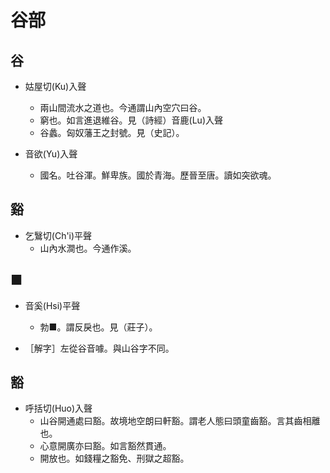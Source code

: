 # 谷部

## 谷

- 姑屋切(Ku)入聲
    - 兩山間流水之道也。今通謂山內空穴曰谷。
    - 窮也。如言進退維谷。見（詩經）音鹿(Lu)入聲
    - 谷蠡。匈奴藩王之封號。見（史記）。

- 音欲(Yu)入聲
    - 國名。吐谷渾。鮮卑族。國於青海。歷晉至唐。讀如突欲魂。

## 谿

- 乞鷖切(Ch'i)平聲
    - 山內水澗也。今通作溪。

## ■

- 音奚(Hsi)平聲
    - 勃■。謂反戾也。見（莊子）。

- ［解字］左從谷音噱。與山谷字不同。

## 豁

- 呼括切(Huo)入聲
    - 山谷開通處曰豁。故境地空朗曰軒豁。謂老人態曰頭童齒豁。言其齒相離也。
    - 心意開廣亦曰豁。如言豁然貫通。
    - 開放也。如錢糧之豁免、刑獄之超豁。

